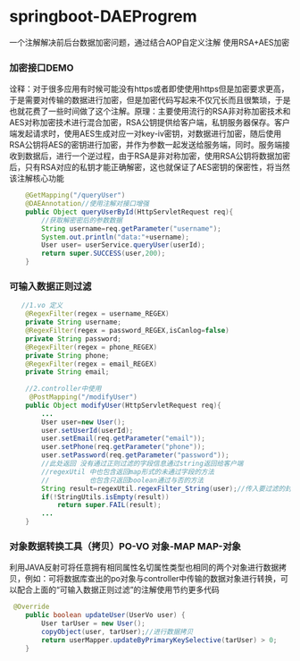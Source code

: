 # springboot-DAEProgrem
一个注解解决前后台数据加密问题，通过结合AOP自定义注解 使用RSA+AES加密 

### 加密接口DEMO
  诠释：对于很多应用有时候可能没有https或者即使使用https但是加密要求更高，于是需要对传输的数据进行加密，但是加密代码写起来不仅冗长而且很繁琐，于是也就花费了一些时间做了这个注解。原理：主要使用流行的RSA非对称加密技术和AES对称加密技术进行混合加密，RSA公钥提供给客户端，私钥服务器保存。客户端发起请求时，使用AES生成对应一对key-iv密钥，对数据进行加密，随后使用RSA公钥将AES的密钥进行加密，并作为参数一起发送给服务端，同时。服务端接收到数据后，进行一个逆过程，由于RSA是非对称加密，使用RSA公钥将数据加密后，只有RSA对应的私钥才能正确解密，这也就保证了AES密钥的保密性，将当然该注解核心功能
~~~java
    @GetMapping("/queryUser")
    @DAEAnnotation//使用注解对接口增强
    public Object queryUserById(HttpServletRequest req){
        //获取解密密后的参数数据
        String username=req.getParameter("username");
        System.out.println("data:"+username);
        User user= userService.queryUser(userId);
        return super.SUCCESS(user,200);
    }
~~~
### 可输入数据正则过滤
~~~java
   //1.vo 定义
    @RegexFilter(regex = username_REGEX)
    private String username;
    @RegexFilter(regex = password_REGEX,isCanlog=false)
    private String password;
    @RegexFilter(regex = phone_REGEX)
    private String phone;
    @RegexFilter(regex = email_REGEX)
    private String email;
    
    //2.controller中使用
     @PostMapping("/modifyUser")
    public Object modifyUser(HttpServletRequest req){
        ...
        User user=new User();
        user.setUserId(userId);
        user.setEmail(req.getParameter("email"));
        user.setPhone(req.getParameter("phone"));
        user.setPassword(req.getParameter("password"));
        //此处返回 没有通过正则过滤的字段信息通过string返回给客户端
        //regexUtil 中也包含返回map形式的未通过字段的方法
        //          也包含只返回boolean通过与否的方法
        String result=regexUtil.regexFilter_String(user);//传入要过滤的封装数据对象
        if(!StringUtils.isEmpty(result))
            return super.FAIL(result);
        ...
    }
~~~
### 对象数据转换工具（拷贝）PO-VO 对象-MAP MAP-对象
利用JAVA反射可将任意拥有相同属性名切属性类型也相同的两个对象进行数据拷贝，例如：可将数据库查出的po对象与controller中传输的数据对象进行转换，可以配合上面的“可输入数据正则过滤”的注解使用节约更多代码
~~~java
 @Override
    public boolean updateUser(UserVo user) {
        User tarUser = new User();
        copyObject(user, tarUser);//进行数据拷贝
        return userMapper.updateByPrimaryKeySelective(tarUser) > 0;
    }
~~~


